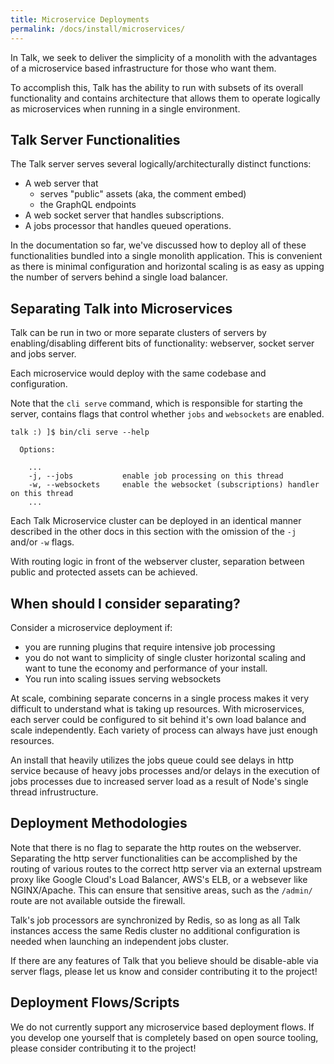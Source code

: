 ```yaml
---
title: Microservice Deployments
permalink: /docs/install/microservices/
---
```


In Talk, we seek to deliver the simplicity of a monolith with the advantages of
a microservice based infrastructure for those who want them.

To accomplish this, Talk has the ability to run with subsets of its overall
functionality and contains architecture that allows them to operate logically as
microservices when running in a single environment.

## Talk Server Functionalities

The Talk server serves several logically/architecturally distinct functions:

* A web server that
  * serves "public" assets (aka, the comment embed)
  * the GraphQL endpoints
* A web socket server that handles subscriptions.
* A jobs processor that handles queued operations.

In the documentation so far, we've discussed how to deploy all of these
functionalities bundled into a single monolith application. This is convenient
as there is minimal configuration and horizontal scaling is as easy as upping
the number of servers behind a single load balancer.

## Separating Talk into Microservices

Talk can be run in two or more separate clusters of servers by
enabling/disabling different bits of functionality: webserver, socket server and
jobs server.

Each microservice would deploy with the same codebase and configuration.

Note that the `cli serve` command, which is responsible for starting the server,
contains flags that control whether `jobs` and `websockets` are enabled.

```
talk :) ]$ bin/cli serve --help

  Options:

    ...
    -j, --jobs           enable job processing on this thread
    -w, --websockets     enable the websocket (subscriptions) handler on this thread
    ...
```

Each Talk Microservice cluster can be deployed in an identical manner described
in the other docs in this section with the omission of the `-j` and/or `-w`
flags.

With routing logic in front of the webserver cluster, separation between public
and protected assets can be achieved.

## When should I consider separating?

Consider a microservice deployment if:

* you are running plugins that require intensive job processing
* you do not want to simplicity of single cluster horizontal scaling and want to
  tune the economy and performance of your install.
* You run into scaling issues serving websockets

At scale, combining separate concerns in a single process makes it very
difficult to understand what is taking up resources. With microservices, each
server could be configured to sit behind it's own load balance and scale
independently. Each variety of process can always have just enough resources.

An install that heavily utilizes the jobs queue could see delays in http service
because of heavy jobs processes and/or delays in the execution of jobs processes
due to increased server load as a result of Node's single thread infrustructure.

## Deployment Methodologies

Note that there is no flag to separate the http routes on the webserver.
Separating the http server functionalities can be accomplished by the routing of
various routes to the correct http server via an external upstream proxy like
Google Cloud's Load Balancer, AWS's ELB, or a websever like NGINX/Apache. This
can ensure that sensitive areas, such as the `/admin/` route are not available
outside the firewall.

Talk's job processors are synchronized by Redis, so as long as all Talk
instances access the same Redis cluster no additional configuration is needed
when launching an independent jobs cluster.

If there are any features of Talk that you believe should be disable-able via
server flags, please let us know and consider contributing it to the project!

## Deployment Flows/Scripts

We do not currently support any microservice based deployment flows. If you
develop one yourself that is completely based on open source tooling, please
consider contributing it to the project!
